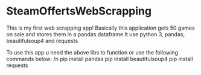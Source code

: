 # SteamOffertsWebScrapping
This is my first web scrapping app!
Basically this application gets 50 games on sale and stores them in a pandas dataframe
It use python 3, pandas, beautifulsoup4 and requests

To use this app u need the above libs to function or use the following commands below: /n
pip install pandas
pip install beautifulsoup4
pip install requests
